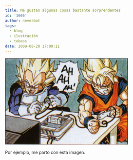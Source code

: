 ```yaml
---
title: Me gustan algunas cosas bastante sorprendentes
id: '1666'
author: neverbot
tags:
  - blog
  - ilustración
  - tebeos
date: 2009-08-20 17:09:11
---
```


![vegeta vs. goku](./me-gustan-algunas-cosas-bastante-sorprendentes/vegeta-vs-goku.jpg "vegeta vs. goku")

Por ejemplo, me parto con esta imagen.
